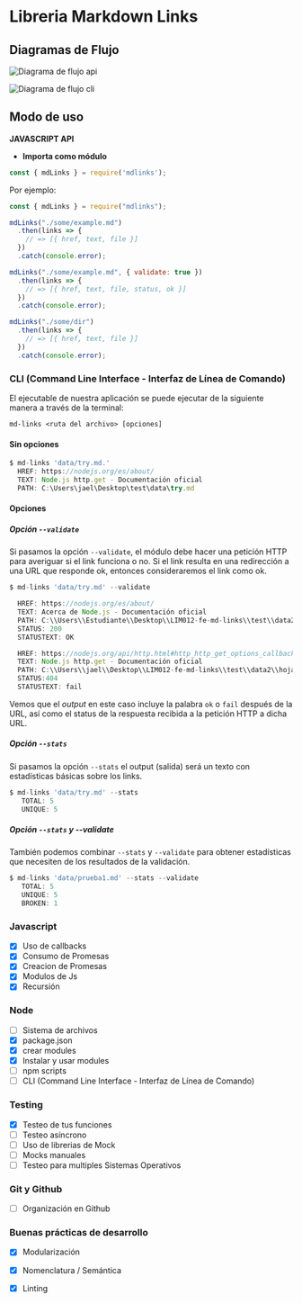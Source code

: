 #  Libreria Markdown Links


## **Diagramas de Flujo**

![Diagrama de flujo api](./src/image/flujo1.jpg)

![Diagrama de flujo cli](./src/image/flujo2.jpg)


## **Modo de uso**

**JAVASCRIPT API**

- **Importa como módulo**
```javascript
const { mdLinks } = require('mdlinks');

```
Por ejemplo:

```javascript
const { mdLinks } = require("mdlinks");

mdLinks("./some/example.md")
  .then(links => {
    // => [{ href, text, file }]
  })
  .catch(console.error);

mdLinks("./some/example.md", { validate: true })
  .then(links => {
    // => [{ href, text, file, status, ok }]
  })
  .catch(console.error);

mdLinks("./some/dir")
  .then(links => {
    // => [{ href, text, file }]
  })
  .catch(console.error);

```


### CLI (Command Line Interface - Interfaz de Línea de Comando)

El ejecutable de nuestra aplicación se puede  ejecutar de la siguiente
manera a través de la terminal:

```
md-links <ruta del archivo> [opciones]
```



####  Sin opciones

```javascript
$ md-links 'data/try.md.'
  HREF: https://nodejs.org/es/about/
  TEXT: Node.js http.get - Documentación oficial
  PATH: C:\Users\jael\Desktop\test\data\try.md
```


#### Opciones

#####  Opción `--validate`

Si pasamos la opción `--validate`, el módulo debe hacer una petición HTTP para
averiguar si el link funciona o no. Si el link resulta en una redirección a una
URL que responde ok, entonces consideraremos el link como ok.


```javascript
$ md-links 'data/try.md' --validate

  HREF: https://nodejs.org/es/about/
  TEXT: Acerca de Node.js - Documentación oficial
  PATH: C:\\Users\\Estudiante\\Desktop\\LIM012-fe-md-links\\test\\data2\\hoja.txt
  STATUS: 200
  STATUSTEXT: OK

  HREF: https://nodejs.org/api/http.html#http_http_get_options_callback
  TEXT: Node.js http.get - Documentación oficial
  PATH: C:\\Users\\jael\\Desktop\\LIM012-fe-md-links\\test\\data2\\hoja.txt
  STATUS:404
  STATUSTEXT: fail
```
Vemos que el _output_ en este caso incluye la palabra `ok` o `fail` después de
la URL, así como el status de la respuesta recibida a la petición HTTP a dicha
URL.

##### Opción `--stats`

Si pasamos la opción `--stats` el output (salida) será un texto con estadísticas
básicas sobre los links.

```javascript
$ md-links 'data/try.md' --stats
   TOTAL: 5
   UNIQUE: 5
```

##### Opción `--stats` y --validate

También podemos combinar `--stats` y `--validate` para obtener estadísticas que
necesiten de los resultados de la validación.


```javascript
$ md-links 'data/prueba1.md' --stats --validate
   TOTAL: 5
   UNIQUE: 5
   BROKEN: 1
```


### Javascript
- [x] Uso de callbacks
- [x] Consumo de Promesas
- [x] Creacion de Promesas
- [x] Modulos de Js
- [x] Recursión

### Node
- [ ] Sistema de archivos
- [x] package.json
- [x] crear modules
- [x] Instalar y usar modules
- [ ] npm scripts
- [ ] CLI (Command Line Interface - Interfaz de Línea de Comando)

### Testing
- [x] Testeo de tus funciones
- [ ] Testeo asíncrono
- [ ] Uso de librerias de Mock
- [ ] Mocks manuales
- [ ] Testeo para multiples Sistemas Operativos

### Git y Github
- [ ] Organización en Github

### Buenas prácticas de desarrollo
- [x] Modularización
- [x] Nomenclatura / Semántica
- [x] Linting



